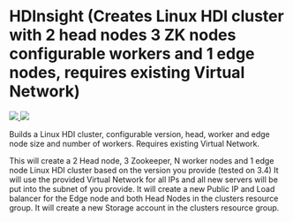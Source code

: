 # HDInsight (Creates Linux HDI cluster with 2 head nodes 3 ZK nodes configurable workers and 1 edge nodes, requires existing Virtual Network)

<a href="https://portal.azure.com/#create/Microsoft.Template/uri/https%3A%2F%2Fraw.githubusercontent.com%2Ftrystanleftwich%2Fazure-quickstart-templates%2Fmaster%2Fas-test%2Fazuredeploy.json" target="_blank">
    <img src="http://azuredeploy.net/deploybutton.png"/>
</a>
<a href="http://armviz.io/#/?load=https%3A%2F%2Fraw.githubusercontent.com%2Ftrystanleftwich%2Fazure-quickstart-templates%2Fmaster%2Fas-test%2Fazuredeploy.json" target="_blank">
    <img src="http://armviz.io/visualizebutton.png"/>
</a>


Builds a Linux HDI cluster, configurable version, head, worker and edge node size and number of workers.
Requires existing Virtual Network.

This will create a 2 Head node, 3 Zookeeper, N worker nodes and 1 edge node Linux HDI cluster based on the version you provide (tested on 3.4)
It will use the provided Virtual Network for all IPs and all new servers will be put into the subnet of you provide.
It will create a new Public IP and Load balancer for the Edge node and both Head Nodes in the clusters resource group.
It will create a new Storage account in the clusters resource group.
